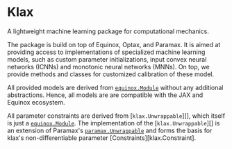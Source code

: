 # Klax

A lightweight machine learning package for computational mechanics.

The package is build on top of Equinox, Optax, and Paramax. It is aimed at
providing access to implementations of specialized machine learning models, such
as custom parameter initializations, input convex neural networks (ICNNs) and
monotonic neural networks (MNNs). On top, we provide methods and classes for
customized calibration of these model.

All provided models are derived from [`equinox.Module`](https://docs.kidger.site/equinox/api/module/module/#equinox.Module) without any additional
abstractions. Hence, all models are are compatible with the JAX and Equinox
ecosystem.

All parameter constraints are derived from
[`klax.Unwrappable`][], which itself is just a [`equinox.Module`](https://docs.kidger.site/equinox/api/module/module/#equinox.Module). 
The implementation of the [`klax.Unwrappable`][] is an extension
of Paramax's [`paramax.Unwrappable`](https://danielward27.github.io/paramax/api/wrappers.html#paramax.wrappers.AbstractUnwrappable) and forms the basis for klax's non-differentiable parameter [Constraints][klax.Constraint].
